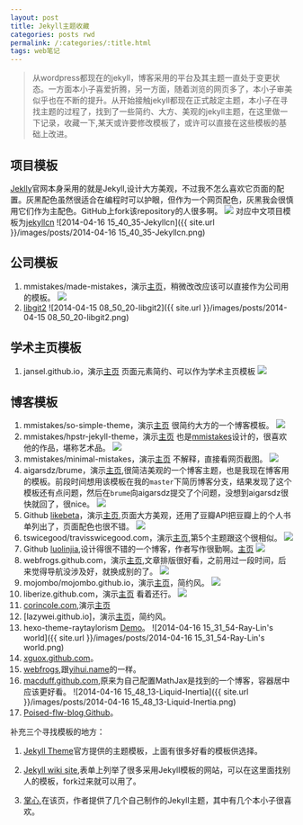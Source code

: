 ```yaml
---
layout: post
title: Jekyll主题收藏
categories: posts rwd
permalink: /:categories/:title.html
tags: web笔记
---
```


> 从wordpress都现在的jekyll，博客采用的平台及其主题一直处于变更状态。一方面本小子喜爱折腾，另一方面，随着浏览的网页多了，本小子审美似乎也在不断的提升。从开始接触jekyll都现在正式敲定主题，本小子在寻找主题的过程了，找到了一些简约、大方、美观的jekyll主题，在这里做一下记录，收藏一下,某天或许要修改模板了，或许可以直接在这些模板的基础上改进。

## 项目模板

[Jeklly](http://jekyllrb.com/)官网本身采用的就是Jekyll,设计大方美观，不过我不怎么喜欢它页面的配置。灰黑配色虽然很适合在编程时可以护眼，但作为一个网页配色，灰黑我会很慎用它们作为主配色。GitHub上fork该repository的人很多啊。
![](http://ww3.sinaimg.cn/large/ad9597a3gw1edt9j58knhj21070iydjq.jpg)
对应中文项目模板为[jekyllcn](http://jekyllcn.com/)
![2014-04-16 15_40_35-Jekyllcn]({{ site.url }}/images/posts/2014-04-16 15_40_35-Jekyllcn.png)

## 公司模板

1. mmistakes/made-mistakes，演示[主页](http://mademistakes.com/)，稍微改改应该可以直接作为公司用的模板。
![](http://ww2.sinaimg.cn/large/ad9597a3gw1edt69ng30oj213m0lraep.jpg)
2. [libgit2](http://libgit2.github.com/)
![2014-04-15 08_50_20-libgit2]({{ site.url }}/images/posts/2014-04-15 08_50_20-libgit2.png)

## 学术主页模板

1. jansel.github.io，演示[主页](http://jasonansel.com/) 页面元素简约、可以作为学术主页模板
![](http://ww4.sinaimg.cn/large/ad9597a3jw1edupinefcpj213z0lmdl9.jpg)

## 博客模板

1. mmistakes/so-simple-theme，演示[主页](http://mmistakes.github.io/so-simple-theme/) 很简约大方的一个博客模板。
![](http://ww3.sinaimg.cn/large/ad9597a3gw1edt6dvwlamj213o0lqwgt.jpg)
2. mmistakes/hpstr-jekyll-theme，演示[主页](http://mmistakes.github.io/hpstr-jekyll-theme/) 也是[mmistakes](https://github.com/mmistakes)设计的，很喜欢他的作品，堪称艺术品。
![](http://ww1.sinaimg.cn/large/ad9597a3gw1edt6har9zzj213l0lowim.jpg)
3. mmistakes/minimal-mistakes，演示[主页](http://mmistakes.github.io/minimal-mistakes/) 不解释，直接看网页截图。
![](http://ww4.sinaimg.cn/large/ad9597a3gw1edt6jgv94fj213l0logva.jpg)
4. aigarsdz/brume，演示[主页](http://dzerviniks.com/),很简洁美观的一个博客主题，也是我现在博客用的模板。前段时间想用该模板在我的`master`下简历博客分支，结果发现了这个模板还有点问题，然后在`brume`向aigarsdz提交了个问题，没想到aigarsdz很快就回了，很nice。
![](http://ww2.sinaimg.cn/large/ad9597a3jw1edt9bryyrfj21070j0dii.jpg)
5. Github [likebeta](https://github.com/likebeta)，演示[主页](http://blog.ixxoo.me/),页面大方美观，还用了豆瓣API把豆瓣上的个人书单列出了，页面配色也很不错。
![](http://ww2.sinaimg.cn/large/ad9597a3gw1edt8x5x3mrj21070iyn13.jpg)
6. tswicegood/travisswicegood.com，演示[主页](http://travisswicegood.com/),第5个主题跟这个很相似。
![](http://ww2.sinaimg.cn/large/ad9597a3gw1edupyosyaaj213z0lkn3k.jpg)
7. Github [luolinjia](https://github.com/luolinjia),设计得很不错的一个博客，作者写作很勤啊。[主页](http://ideex.name/)
![](http://ww4.sinaimg.cn/large/ad9597a3jw1edt934q8g5j21060ixgov.jpg)
8. webfrogs.github.com，演示[主页](http://webfrogs.me/),文章排版很好看，之前用过一段时间，后来觉得导航没涉及好，就换成别的了。
![](http://ww4.sinaimg.cn/large/ad9597a3gw1eduptez21dj213z0lldja.jpg)
9. mojombo/mojombo.github.io，演示[主页](http://tom.preston-werner.com/)，简约风。
![](http://ww4.sinaimg.cn/large/ad9597a3gw1eduq24i2lsj213v0lmwig.jpg)
10. liberize.github.com，演示[主页](http://liberize.me) 看着还行。
![](http://ww2.sinaimg.cn/large/ad9597a3gw1eduq8nv6zcj213z0lktfg.jpg)
11. [corincole.com](https://github.com/corincole/corincole.com),演示[主页](http://www.corincole.com)
12. [lazywei.github.io]，演示[主页](http://lazywei.github.io)，简约风。
13. hexo-theme-raytaylorism [Demo](http://raytaylorlin.com/)。
![2014-04-16 15_31_54-Ray-Lin's world]({{ site.url }}/images/posts/2014-04-16 15_31_54-Ray-Lin's world.png)
14. [xguox.github.com](http://xguox.github.io/)。
15. [webfrogs](http://webfrogs.me/),跟[yihui.name](http://yihui.name/cn/)的一样。
16. [macduff.github.com](http://macduff.github.io/),原来为自己配置MathJax是找到的一个博客，容器居中应该更好看。
![2014-04-16 15_48_13-Liquid-Inertia]({{ site.url }}/images/posts/2014-04-16 15_48_13-Liquid-Inertia.png)
17. [Poised-flw-blog](http://www.poised-flw.com),[Github](https://github.com/luofei2011/Poised-flw-blog)。

补充三个寻找模板的地方：

1. [Jekyll Theme](http://jekyllthemes.org/)官方提供的主题模板，上面有很多好看的模板供选择。

2. [Jekyll wiki site](https://github.com/jekyll/jekyll/wiki/Sites),表单上列举了很多采用Jekyll模板的网站，可以在这里面找别人的模板，fork过来就可以用了。

3. [掌心](http://www.zhanxin.info/themes.html),在该页，作者提供了几个自己制作的Jekyll主题，其中有几个本小子很喜欢。

